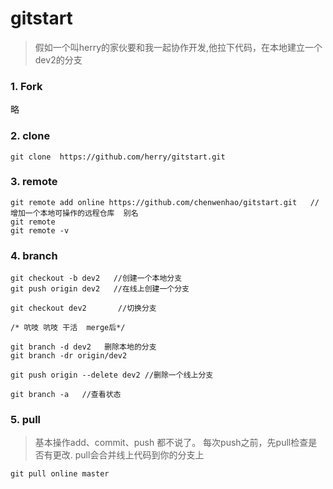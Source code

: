 # gitstart
> 假如一个叫herry的家伙要和我一起协作开发,他拉下代码，在本地建立一个dev2的分支

### 1. Fork 
略
### 2. clone
```shell
git clone  https://github.com/herry/gitstart.git
```

### 3. remote
```shell
git remote add online https://github.com/chenwenhao/gitstart.git   //增加一个本地可操作的远程仓库  别名
git remote
git remote -v
```
### 4. branch
```shell
git checkout -b dev2   //创建一个本地分支
git push origin dev2   //在线上创建一个分支

git checkout dev2       //切换分支

/* 吭吱 吭吱 干活  merge后*/

git branch -d dev2   删除本地的分支
git branch -dr origin/dev2

git push origin --delete dev2 //删除一个线上分支
					   
git branch -a   //查看状态
```

### 5. pull 
>基本操作add、commit、push 都不说了。
>每次push之前，先pull检查是否有更改.
>pull会合并线上代码到你的分支上

```shell
git pull online master
```
